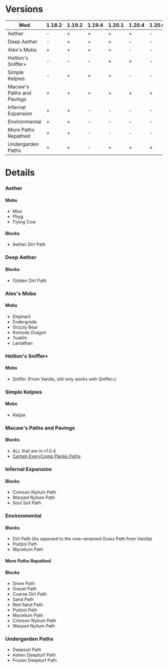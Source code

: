 # Versions
| Mod                       | 1.18.2 | 1.19.2 | 1.19.4 | 1.20.1 | 1.20.4 | 1.20.6 |
| ---                       | ---    | ---    | ---    | ---    | ---    | ---    |
| Aether                    | -      | +      | +      | +      | +      | -      |
| Deep Aether               | -      | +      | +      | +      | -      | -      |
| Alex's Mobs               | +      | +      | +      | +      | -      | -      |
| Hellion's Sniffer+        | -      | -      | -      | +      | +      | -      |
| Simple Kelpies            | -      | +      | +      | +      | -      | -      |
| Macaw's Paths and Pavings | +      | +      | +      | +      | +      | +      |
| Infernal Expansion        | +      | +      | -      | -      | -      | -      |
| Environmental             | +      | +      | -      | -      | -      | -      |
| More Paths Repathed       | +      | +      | -      | -      | -      | -      |
| Undergarden Paths         | +      | +      | -      | +      | +      | +      |

# Details

### Aether
#### Mobs
- Moa
- Phyg
- Flying Cow
#### Blocks
- Aether Dirt Path

### Deep Aether
#### Blocks
- Golden Dirt Path

### Alex's Mobs
#### Mobs
- Elephant
- Endergrade
- Grizzly Bear
- Komodo Dragon
- Tusklin
- Laviathan

### Hellion's Sniffer+
#### Mobs
- Sniffer (From Vanilla, still only works with Sniffer+)

### Simple Kelpies
#### Mobs
- Kelpie

### Macaw's Paths and Pavings
#### Blocks
- ALL that are in v1.0.4
- [Certain EveryComp Planks Paths](https://github.com/VoidLeech/Paths-Are-Roads/issues/10)

### Infernal Expansion
#### Blocks
- Crimson Nylium Path
- Warped Nylium Path
- Soul Soil Path

### Environmental
#### Blocks
- Dirt Path (As opposed to the now-renamed Grass Path from Vanilla)
- Podzol Path
- Mycelium Path

#### More Paths Repathed
#### Blocks
- Snow Path
- Gravel Path
- Coarse Dirt Path
- Sand Path
- Red Sand Path
- Podzol Path
- Mycelium Path
- Crimson Nylium Path
- Warped Nylium Path

### Undergarden Paths
- Deepsoil Path
- Ashen Deepturf Path
- Frozen Deepturf Path